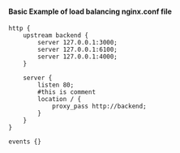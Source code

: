 #### Basic Example of load balancing nginx.conf file

```
http {
    upstream backend {
        server 127.0.0.1:3000;
	    server 127.0.0.1:6100;
	    server 127.0.0.1:4000;
    }

    server {
        listen 80;
	    #this is comment
        location / {
            proxy_pass http://backend;
        }
    }
}

events {}
```
